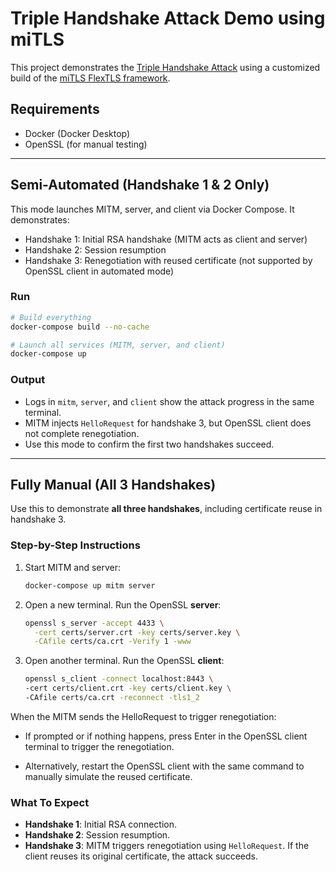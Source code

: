 # Triple Handshake Attack Demo using miTLS

This project demonstrates the [Triple Handshake Attack](https://www.mitls.org/pages/attacks/3SHAKE) using a customized build of the [miTLS FlexTLS framework](https://github.com/mitls/mitls-flex).


## Requirements

- Docker (Docker Desktop)
- OpenSSL (for manual testing)

---

## Semi-Automated (Handshake 1 & 2 Only)

This mode launches MITM, server, and client via Docker Compose. It demonstrates:

- Handshake 1: Initial RSA handshake (MITM acts as client and server)
- Handshake 2: Session resumption
- Handshake 3: Renegotiation with reused certificate (not supported by OpenSSL client in automated mode)

### Run

```bash
# Build everything
docker-compose build --no-cache

# Launch all services (MITM, server, and client)
docker-compose up
```

### Output

- Logs in `mitm`, `server`, and `client` show the attack progress in the same terminal.
- MITM injects `HelloRequest` for handshake 3, but OpenSSL client does not complete renegotiation.
- Use this mode to confirm the first two handshakes succeed.

---

## Fully Manual (All 3 Handshakes)

Use this to demonstrate **all three handshakes**, including certificate reuse in handshake 3.

### Step-by-Step Instructions

1. Start MITM and server:

    ```bash
    docker-compose up mitm server
    ```

2. Open a new terminal. Run the OpenSSL **server**:

    ```bash
    openssl s_server -accept 4433 \
      -cert certs/server.crt -key certs/server.key \
      -CAfile certs/ca.crt -Verify 1 -www
    ```

3. Open another terminal. Run the OpenSSL **client**:

    ```bash
    openssl s_client -connect localhost:8443 \
    -cert certs/client.crt -key certs/client.key \
    -CAfile certs/ca.crt -reconnect -tls1_2

    ```
When the MITM sends the HelloRequest to trigger renegotiation:

- If prompted or if nothing happens, press Enter in the OpenSSL client terminal to trigger the renegotiation.

- Alternatively, restart the OpenSSL client with the same command to manually simulate the reused certificate.

### What To Expect

- **Handshake 1**: Initial RSA connection.
- **Handshake 2**: Session resumption.
- **Handshake 3**: MITM triggers renegotiation using `HelloRequest`. If the client reuses its original certificate, the attack succeeds.
